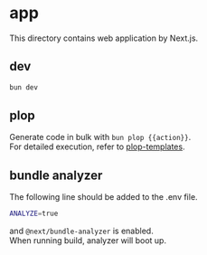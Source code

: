 # app

This directory contains web application by Next.js.  

## dev

```bash
bun dev
```

## plop

Generate code in bulk with `bun plop {{action}}`.  
For detailed execution, refer to [plop-templates](./plop-templates/README.md).

## bundle analyzer

The following line should be added to the .env file.

```bash
ANALYZE=true
```

and `@next/bundle-analyzer` is enabled.  
When running build, analyzer will boot up.
